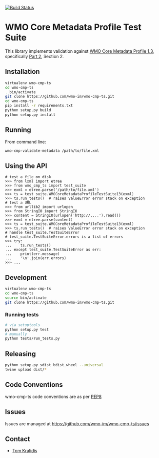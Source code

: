 [![Build Status](https://travis-ci.org/wmo-im/wmo-cmp-ts.png?branch=master)](https://travis-ci.org/wmo-im/wmo-cmp-ts)

# WMO Core Metadata Profile Test Suite

This library implements validation against [WMO Core Metadata Profile 1.3](http://wis.wmo.int/2013/metadata/version_1-3-0/WMO_Core_Metadata_Profile_v1.3_Part_1.pdf), specifically [Part 2](http://wis.wmo.int/2013/metadata/version_1-3-0/WMO_Core_Metadata_Profile_v1.3_Part_2.pdf), Section 2.

## Installation

```bash
virtualenv wmo-cmp-ts
cd wmo-cmp-ts
. bin/activate
git clone https://github.com/wmo-im/wmo-cmp-ts.git
cd wmo-cmp-ts
pip install -r requirements.txt
python setup.py build
python setup.py install
```

## Running

From command line:
```bash
wmo-cmp-validate-metadata /path/to/file.xml
```

## Using the API
```pycon
# test a file on disk
>>> from lxml import etree
>>> from wmo_cmp_ts import test_suite
>>> exml = etree.parse('/path/to/file.xml')
>>> ts = test_suite.WMOCoreMetadataProfileTestSuite13(exml)
>>> ts.run_tests()  # raises ValueError error stack on exception
# test a URL
>>> from urllib2 import urlopen
>>> from StringIO import StringIO
>>> content = StringIO(urlopen('http://....').read())
>>> exml = etree.parse(content)
>>> ts = test_suite.WMOCoreMetadataProfileTestSuite13(exml)
>>> ts.run_tests()  # raises ValueError error stack on exception
# handle test_suite.TestSuiteError
# test_suite.TestSuiteError.errors is a list of errors
>>> try:
...    ts.run_tests()
... except test_suite.TestSuiteError as err:
...    print(err.message)
...    '\n'.join(err.errors)
>>> ...
```

## Development

```bash
virtualenv wmo-cmp-ts
cd wmo-cmp-ts
source bin/activate
git clone https://github.com/wmo-im/wmo-cmp-ts.git
```

### Running tests

```bash
# via setuptools
python setup.py test
# manually
python tests/run_tests.py
```

## Releasing

```bash
python setup.py sdist bdist_wheel --universal
twine upload dist/*
```

## Code Conventions

wmo-cmp-ts code conventions are as per
[PEP8](https://www.python.org/dev/peps/pep-0008)

## Issues

Issues are managed at https://github.com/wmo-im/wmo-cmp-ts/issues

## Contact

* [Tom Kralidis](https://github.com/tomkralidis)
